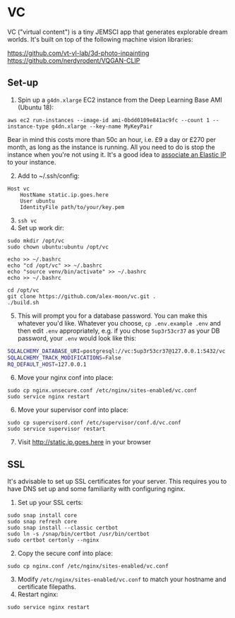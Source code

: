 # VC

VC ("virtual content") is a tiny JEMSCI app that generates explorable dream worlds. It's built on top
of the following machine vision libraries:

https://github.com/vt-vl-lab/3d-photo-inpainting
https://github.com/nerdyrodent/VQGAN-CLIP

## Set-up

1. Spin up a `g4dn.xlarge` EC2 instance from the Deep Learning Base AMI (Ubuntu 18):
```
aws ec2 run-instances --image-id ami-0bdd0109e841ac9fc --count 1 --instance-type g4dn.xlarge --key-name MyKeyPair
```

Bear in mind this costs more than 50c an hour, i.e. £9 a day or £270 per month, as long as the
instance is running. All you need to do is stop the instance when you're not using it. It's a good
idea to [associate an Elastic IP](https://docs.aws.amazon.com/AWSEC2/latest/UserGuide/elastic-ip-addresses-eip.html)
to your instance.

2. Add to ~/.ssh/config:
```
Host vc
    HostName static.ip.goes.here
    User ubuntu
    IdentityFile path/to/your/key.pem
```
3. `ssh vc`
4. Set up work dir:
```
sudo mkdir /opt/vc
sudo chown ubuntu:ubuntu /opt/vc

echo >> ~/.bashrc
echo "cd /opt/vc" >> ~/.bashrc
echo "source venv/bin/activate" >> ~/.bashrc
echo >> ~/.bashrc

cd /opt/vc
git clone https://github.com/alex-moon/vc.git .
./build.sh
```
5. This will prompt you for a database password. You can make this whatever you'd like. Whatever you
   choose, `cp .env.example .env` and then edit `.env` appropriately, e.g. if you chose
   `5up3r53cr37` as your DB password, your `.env` would look like this:
```bash
SQLALCHEMY_DATABASE_URI=postgresql://vc:5up3r53cr37@127.0.0.1:5432/vc
SQLALCHEMY_TRACK_MODIFICATIONS=False
RQ_DEFAULT_HOST=127.0.0.1
```
6. Move your nginx conf into place:
```
sudo cp nginx.unsecure.conf /etc/nginx/sites-enabled/vc.conf
sudo service nginx restart
```
6. Move your supervisor conf into place:
```
sudo cp supervisord.conf /etc/supervisor/conf.d/vc.conf
sudo service supervisor restart
```
7. Visit http://static.ip.goes.here in your browser

## SSL

It's advisable to set up SSL certificates for your server. This requires you to have DNS set up
and some familiarity with configuring nginx.

1. Set up your SSL certs:
```
sudo snap install core
sudo snap refresh core
sudo snap install --classic certbot
sudo ln -s /snap/bin/certbot /usr/bin/certbot
sudo certbot certonly --nginx
```
2. Copy the secure conf into place:
```
sudo cp nginx.conf /etc/nginx/sites-enabled/vc.conf
```
3. Modify `/etc/nginx/sites-enabled/vc.conf` to match your hostname and certificate filepaths.
4. Restart nginx:
```
sudo service nginx restart
```
